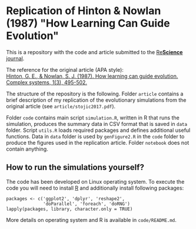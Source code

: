 
# Replication of Hinton & Nowlan (1987) "How Learning Can Guide Evolution"

This is a repository with the code and article submitted to the [Re**Science** journal](https://rescience.github.io). 

The reference for the original article (APA style):  
[Hinton, G. E., & Nowlan, S. J. (1987). How learning can guide evolution. Complex systems, 1(3), 495-502.](http://www.complex-systems.com/pdf/01-3-6.pdf)

The structure of the repository is the following. Folder `article` contains a brief description of my replication of the evolutionary simulations from the original article (see `article/stojic2017.pdf`).

Folder `code` contains main script `simulation.R`, written in R that runs the simulation, produces the summary data in CSV format that is saved in `data` folder. Script `utils.R` loads required packages and defines additional useful functions. Data in `data` folder is used by `genFigure2.R` in the `code` folder to produce the figures used in the replication article. Folder `notebook` does not contain anything.


## How to run the simulations yourself?

The code has been developed on Linux operating system. To execute the code you will need to install [R](https://www.r-project.org/) and additionally install following packages:

```{R}
packages <- c('ggplot2', 'dplyr', 'reshape2', 
              'doParallel', 'foreach', 'doRNG')
lapply(packages, library, character.only = TRUE)
```

More details on operating system and R is available in `code/README.md`.

